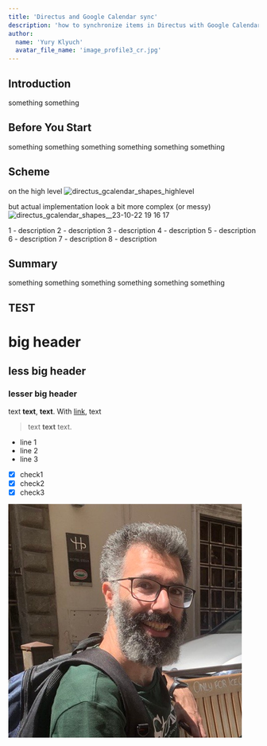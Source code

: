 ```yaml
---
title: 'Directus and Google Calendar sync'
description: 'how to synchronize items in Directus with Google Calendar events using Directus Flows and Google Apps Script'
author:
  name: 'Yury Klyuch'
  avatar_file_name: 'image_profile3_cr.jpg'
---
```


## Introduction
something something

## Before You Start
something something
something something something something
<!-- ## Your Sections Here -->

## Scheme
on the high level
![directus_gcalendar_shapes_highlevel](https://github.com/yureckey/guest-authoring/assets/535466/86e11e0b-dff1-4ed9-98a7-88a6c0b31ca3)

but actual implementation look a bit more complex (or messy)
![directus_gcalendar_shapes__23-10-22 19 16 17](https://github.com/yureckey/guest-authoring/assets/535466/5e982006-8de8-4e97-ba93-92132be551bb)

1 - description
2 - description
3 - description
4 - description
5 - description
6 - description
7 - description
8 - description



## Summary
something something something something
something something 

## TEST

# big header
## less big header
### lesser big header

text **text**, **text**. With [link](https://www.google.com/), text

> text **text** text.

 - line 1
 - line 2
 - line 3

 - [x] check1
 - [x] check2
 - [x] check3

![This is an alt text.](/copy-this-template-directory/image_profile3_cr.jpg "This is a sample image.")
